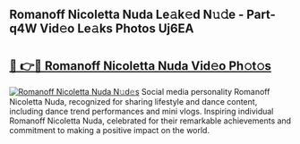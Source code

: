 ## Romanoff Nicoletta Nuda Le𝚊k𝚎d N𝚞𝚍e - Part-q4W Vid𝚎o Le𝚊ks Photos Uj6EA

# <h2><a href="http://fbfrbh.evod.top/?m=Romanoff+Nicoletta+Nuda">🔗 👉🔴 Romanoff Nicoletta Nuda Vid𝚎o Ph𝚘t𝚘s</a></h2>

[![Romanoff Nicoletta Nuda N𝚞d𝚎s](https://i.imgur.com/8V9OHl7.gif)](http://fbfrbh.evod.top/?m=Romanoff+Nicoletta+Nuda)
Social media personality Romanoff Nicoletta Nuda, recognized for sharing lifestyle and dance content, including dance trend performances and mini vlogs. Inspiring individual Romanoff Nicoletta Nuda, celebrated for their remarkable achievements and commitment to making a positive impact on the world. 
